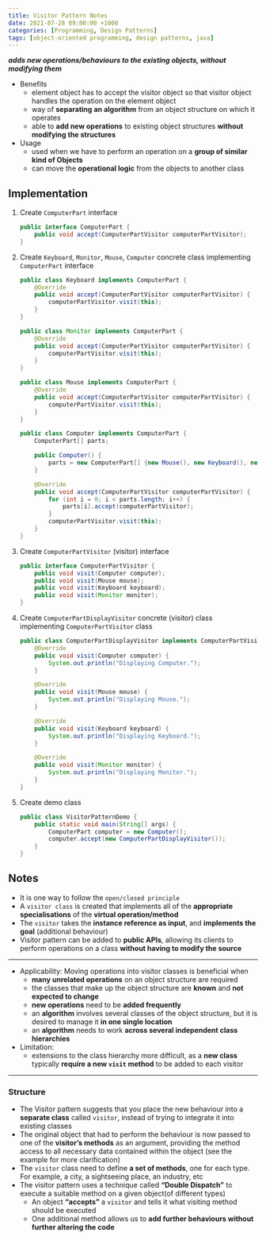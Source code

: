 ```yaml
---
title: Visitor Pattern Notes
date: 2021-07-28 09:00:00 +1000
categories: [Programming, Design Patterns]
tags: [object-oriented programming, design patterns, java]
---
```


**_adds new operations/behaviours to the existing objects, without modifying them_**

- Benefits
  - element object has to accept the visitor object so that visitor object handles the operation on the element object
  - way of **separating an algorithm** from an object structure on which it operates
  - able to **add new operations** to existing object structures **without modifying the structures**
- Usage
  - used when we have to perform an operation on a **group of similar kind of Objects**
  - can move the **operational logic** from the objects to another class

## Implementation

1. Create `ComputerPart` interface

   ```java
   public interface ComputerPart {
       public void accept(ComputerPartVisitor computerPartVisitor);
   }
   ```

2. Create `Keyboard`, `Monitor`, `Mouse`, `Computer` concrete class implementing `ComputerPart` interface

   ```java
   public class Keyboard implements ComputerPart {
       @Override
       public void accept(ComputerPartVisitor computerPartVisitor) {
           computerPartVisitor.visit(this);
       }
   }
   ```

   ```java
   public class Monitor implements ComputerPart {
       @Override
       public void accept(ComputerPartVisitor computerPartVisitor) {
           computerPartVisitor.visit(this);
       }
   }
   ```

   ```java
   public class Mouse implements ComputerPart {
       @Override
       public void accept(ComputerPartVisitor computerPartVisitor) {
           computerPartVisitor.visit(this);
       }
   }
   ```

   ```java
   public class Computer implements ComputerPart {
       ComputerPart[] parts;

       public Computer() {
           parts = new ComputerPart[] {new Mouse(), new Keyboard(), new Monitor()};
       }

       @Override
       public void accept(ComputerPartVisitor computerPartVisitor) {
           for (int i = 0; i < parts.length; i++) {
               parts[i].accept(computerPartVisitor);
           }
           computerPartVisitor.visit(this);
       }
   }
   ```

3. Create `ComputerPartVisitor` (visitor) interface

   ```java
   public interface ComputerPartVisitor {
       public void visit(Computer computer);
       public void visit(Mouse mouse);
       public void visit(Keyboard keyboard);
       public void visit(Monitor monitor);
   }
   ```

4. Create `ComputerPartDisplayVisitor` concrete (visitor) class implementing `ComputerPartVisitor` class

   ```java
   public class ComputerPartDisplayVisitor implements ComputerPartVisitor {
       @Override
       public void visit(Computer computer) {
           System.out.println("Displaying Computer.");
       }

       @Override
       public void visit(Mouse mouse) {
           System.out.println("Displaying Mouse.");
       }

       @Override
       public void visit(Keyboard keyboard) {
           System.out.println("Displaying Keyboard.");
       }

       @Override
       public void visit(Monitor monitor) {
           System.out.println("Displaying Monitor.");
       }
   }
   ```

5. Create demo class
   ```java
   public class VisitorPatternDemo {
       public static void main(String[] args) {
           ComputerPart computer = new Computer();
           computer.accept(new ComputerPartDisplayVisitor());
       }
   }
   ```

## Notes

- It is one way to follow the `open/closed principle`
- A `visitor class` is created that implements all of the **appropriate specialisations** of the **virtual operation/method**
- The `visitor` takes the **instance reference as input**, and **implements the goal** (additional behaviour)
- Visitor pattern can be added to **public APIs**, allowing its clients to perform operations on a class **without having to modify the source**

---

- Applicability: Moving operations into visitor classes is beneficial when
  - **many unrelated operations** on an object structure are required
  - the classes that make up the object structure are **known** and **not expected to change**
  - **new operations** need to be **added frequently**
  - an **algorithm** involves several classes of the object structure, but it is desired to manage it **in one single location**
  - an **algorithm** needs to work **across several independent class hierarchies**
- Limitation:
  - extensions to the class hierarchy more difficult, as a **new class** typically **require a new `visit` method** to be added to each visitor

---

### Structure

- The Visitor pattern suggests that you place the new behaviour into a **separate class** called `visitor`, instead of trying to integrate it into existing classes
- The original object that had to perform the behaviour is now passed to one of the **visitor’s methods** as an argument, providing the method access to all necessary data contained within the object (see the example for more clarification)
- The `visitor` class need to define **a set of methods**, one for each type. For example, a city, a sightseeing place, an industry, etc
- The visitor pattern uses a technique called **“Double Dispatch”** to execute a suitable method on a given object(of different types)
  - An object **“accepts”** a `visitor` and tells it what visiting method should be executed
  - One additional method allows us to **add further behaviours without further altering the code**
